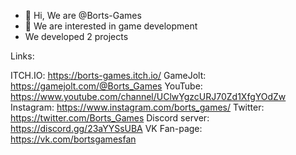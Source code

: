 - 👋 Hi, We are @Borts-Games
- 👀 We are interested in game development
- We developed 2 projects

Links:

ITCH.IO: https://borts-games.itch.io/
GameJolt: https://gamejolt.com/@Borts_Games
YouTube: https://www.youtube.com/channel/UClwYgzcURJ70Zd1XfgYOdZw
Instagram: https://www.instagram.com/borts_games/
Twitter: https://twitter.com/Borts_Games
Discord server: https://discord.gg/23aYYSsUBA
VK Fan-page: https://vk.com/bortsgamesfan

<!---
Borts-Games/Borts-Games is a ✨ special ✨ repository because its `README.md` (this file) appears on your GitHub profile.
You can click the Preview link to take a look at your changes.
--->

